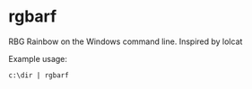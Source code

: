 # rgbarf
RBG Rainbow on the Windows command line.  Inspired by lolcat

Example usage:
```
c:\dir | rgbarf
```
